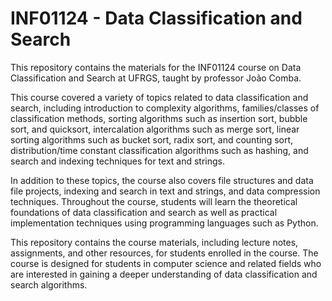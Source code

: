 # INF01124 - Data Classification and Search

This repository contains the materials for the INF01124 course on Data Classification and Search at UFRGS, taught by professor João Comba.

This course covered a variety of topics related to data classification and search, including introduction to complexity algorithms, families/classes of classification methods, sorting algorithms such as insertion sort, bubble sort, and quicksort, intercalation algorithms such as merge sort, linear sorting algorithms such as bucket sort, radix sort, and counting sort, distribution/time constant classification algorithms such as hashing, and search and indexing techniques for text and strings.

In addition to these topics, the course also covers file structures and data file projects, indexing and search in text and strings, and data compression techniques. Throughout the course, students will learn the theoretical foundations of data classification and search as well as practical implementation techniques using programming languages such as Python.

This repository contains the course materials, including lecture notes, assignments, and other resources, for students enrolled in the course. The course is designed for students in computer science and related fields who are interested in gaining a deeper understanding of data classification and search algorithms.
